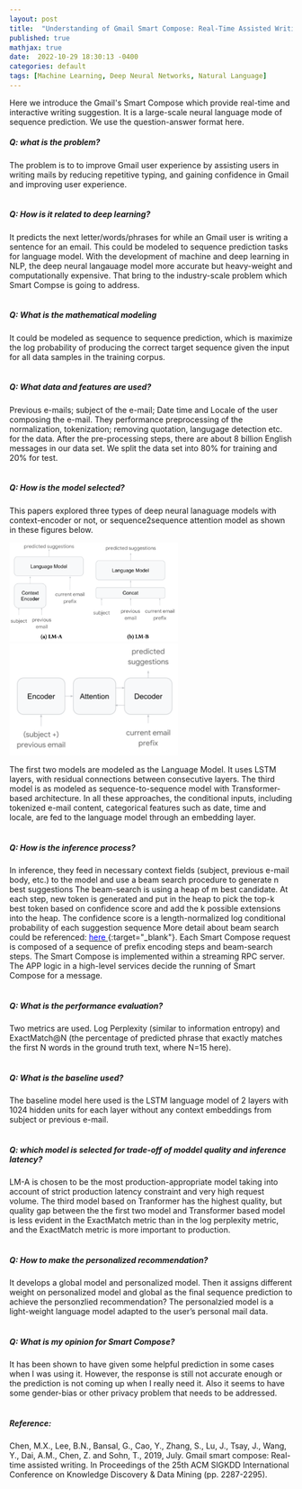 ```yaml
---
layout: post
title:  "Understanding of Gmail Smart Compose: Real-Time Assisted Writing"
published: true
mathjax: true
date:  2022-10-29 18:30:13 -0400
categories: default
tags: [Machine Learning, Deep Neural Networks, Natural Language]
---
```

Here we introduce the Gmail's Smart Compose which provide real-time and interactive writing suggestion.
It is a large-scale neural language mode of sequence prediction. We use the question-answer format here.

##### Q: what is the problem?
The problem is to to improve Gmail user experience by assisting users in writing mails by reducing repetitive typing, and gaining confidence in Gmail and improving user experience. <br /> <br />

##### Q: How is it related to deep learning?
It predicts the next letter/words/phrases for while an Gmail user is writing a sentence for an email. This could be modeled to sequence prediction tasks for language model. With the development of machine and deep learning in NLP, the deep neural langauage model more accurate but heavy-weight and computationally expensive. That bring to the industry-scale problem which Smart Compse is going to address. <br /> <br />

##### Q: What is the mathematical modeling
It could be modeled as sequence to sequence prediction, which is maximize the log probability of producing the correct target sequence given the input for all data samples in the training corpus. <br /> <br />


##### Q: What data and features are used?
Previous e-mails;  subject of the e-mail; Date time and Locale of the user composing the e-mail. They performance preprocessing of the normalization, tokenization; removing quotation, langugage detection etc. for the data. After the pre-processing steps, there are about 8 billion English messages in our data set. We split the data set into 80% for training and 20% for test. <br /> <br />

##### Q: How is the model selected?
This papers explored three types of deep neural lanaguage models with context-encoder or not, or sequence2sequence attention model as shown in these figures below.

<img src="/assets/images/2022-10-29/smart_compose/ModelAB.png" width="300">
<img src="/assets/images/2022-10-29/smart_compose/ModelC.png" width="300">

The first two models are modeled as the Language Model. It uses LSTM layers, with residual
connections  between consecutive layers.  The third model is as modeled as sequence-to-sequence model with Transformer-based architecture. In all these approaches, the conditional inputs, including tokenized e-mail content, categorical features such as date, time and locale, are fed to the language model through an embedding layer. <br /> <br />


##### Q: How is the inference process?
In inference, they feed in necessary context fields (subject, previous e-mail body, etc.) to the model and use a beam search procedure to generate n best suggestions The beam-search is using a heap of m best candidate. At each step, new token is generated and put in the heap to pick the top-k best token based on confidence score and add the k possible extensions into the heap. The confidence score is a length-normalized log conditional probability of each suggestion sequence More detail about beam search could be referenced: [<span style="color:blue;"> here </span>](https://d2l.ai/chapter_recurrent-modern/beam-search.html){:target="_blank"}.  Each Smart Compose request is composed of a sequence of prefix encoding steps and beam-search steps. The Smart Compose is implemented within a streaming RPC server. The APP logic in a high-level services decide the running of Smart Compose for a message. <br /> <br />


##### Q: What is the performance evaluation?
Two metrics are used. Log Perplexity (similar to information entropy) and ExactMatch@N (the percentage of predicted phrase that exactly matches the first N words in the ground truth text, where N=15 here). <br /> <br />


##### Q: What is the baseline used?
The baseline model here used is the LSTM language model of 2 layers with 1024 hidden units for each layer without any context embeddings from subject or previous e-mail. <br /> <br />

##### Q: which model is selected for trade-off of moddel quality and inference latency?
LM-A is chosen to be the most production-appropriate model taking into account of strict production latency constraint and very high request volume. The third model based on Tranformer has the highest quality, but quality gap between the the first two model and Transformer based model is less evident in the ExactMatch metric than in the log perplexity metric, and the ExactMatch metric is more important to production. <br /> <br />

##### Q: How to make the personalized recommendation?
It develops a global model and personalized model. Then it assigns different weight on personalized model and global as the final sequence prediction to achieve the personzlied recommendation?
The personalzied model is a light-weight language model adapted to the user’s personal mail data.  <br /> <br />

##### Q: What is my opinion  for Smart Compose?
It has been shown to have given some helpful prediction in some cases when I was using it. However, the response is still not accurate enough or the prediction is not coming up when I really need it. Also it seems to have some gender-bias or other privacy problem that needs to be addressed.  <br /> <br />


##### Reference:
Chen, M.X., Lee, B.N., Bansal, G., Cao, Y., Zhang, S., Lu, J., Tsay, J., Wang, Y., Dai, A.M., Chen, Z. and Sohn, T., 2019, July. Gmail smart compose: Real-time assisted writing. In Proceedings of the 25th ACM SIGKDD International Conference on Knowledge Discovery & Data Mining (pp. 2287-2295).